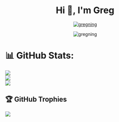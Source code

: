 <h1 align="center">Hi 👋, I'm Greg</h1>

<p align="center"> <a href="https://github.com/ryo-ma/github-profile-trophy"><img src="https://github-profile-trophy.vercel.app/?username=gregning" alt="gregning" /></a> </p>

<div align="center">
<img src="https://github-readme-stats.vercel.app/api/top-langs?username=gregning&show_icons=true&locale=en&layout=compact" alt="gregning" />
</div>


# 📊 GitHub Stats:
![](https://github-readme-stats.vercel.app/api?username=GregNing&theme=dark&hide_border=false&include_all_commits=false&count_private=false)<br/>
![](https://github-readme-streak-stats.herokuapp.com/?user=GregNing&theme=dark&hide_border=false)<br/>
![](https://github-readme-stats.vercel.app/api/top-langs/?username=GregNing&theme=dark&hide_border=false&include_all_commits=false&count_private=false&layout=compact)

## 🏆 GitHub Trophies
![](https://github-profile-trophy.vercel.app/?username=GregNing&theme=radical&no-frame=false&no-bg=true&margin-w=4)

<!-- Proudly created with GPRM ( https://gprm.itsvg.in ) -->

